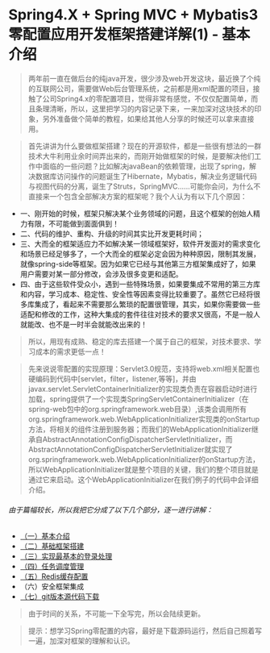 # Spring4.X + Spring MVC + Mybatis3 零配置应用开发框架搭建详解(1) - 基本介绍
> 两年前一直在做后台的纯java开发，很少涉及web开发这块，最近换了个纯的互联网公司，需要做Web后台管理系统，之前都是用xml配置的项目，接触了公司Spring4.x的零配置项目，觉得非常有感觉，不仅仅配置简单，而且条理清晰，所以，这里把学习的内容记录下来，一来加深对这块技术的印象，另外准备做个简单的教程，如果给其他人分享的时候还可以拿来直接用。

> 首先讲讲为什么要做框架搭建？现在的开源软件，都是一些很有想法的一群技术大牛利用业余时间弄出来的，而刚开始做框架的时候，是要解决他们工作中面临的一些问题？比如解决javaBean的依赖管理，出现了spring，解决数据库访问操作的问题诞生了Hibernate，Mybatis，解决业务逻辑代码与视图代码的分离，诞生了Struts，SpringMVC......可能你会问，为什么不直接来一个包含全部解决方案的框架呢？我个人认为有以下几个原因：

<p>
<ul>
<li>一、刚开始的时候，框架只解决某个业务领域的问题，且这个框架的创始人精力有限，不可能做到面面俱到！</li>
<li>二、代码的维护、重构、升级的时间其实比开发更耗时间；</li>
<li>三、大而全的框架适应力不如解决某一领域框架好，软件开发面对的需求变化和场景已经足够多了，一个大而全的框架必定会因为种种原因，限制其发展，就像spring-side等框架。因为如果它已经与其他第三方框架集成好了，如果用户需要对某一部分修改，会涉及很多变更和适配。</li>
<li>四、由于这些软件受众小，遇到一些特殊场景，如果要集成不常用的第三方库和内容，学习成本、稳定性、安全性等因素变得比较重要了。虽然它已经将很多库集成了，看起来不需要那么繁琐的配置很管理，其实，如果你需要做一些适配和修改的工作，这种大集成的套件往往对技术的要求又很高，不是一般人就能改、也不是一时半会就能改出来的！</li>
</ul>
</p>

> 所以，用现有成熟、稳定的库去搭建一个属于自己的框架，对技术要求、学习成本的需求更低一点！

> 先来说说零配置的实现原理：Servlet3.0规范，支持将web.xml相关配置也硬编码到代码中[servlet，filter，listener,等等]，并由javax.servlet.ServletContainerInitializer的实现类负责在容器启动时进行加载，spring提供了一个实现类SpringServletContainerInitializer（在spring-web包中的org.springframework.web目录）,该类会调用所有org.springframework.web.WebApplicationInitializer实现类的onStartup方法，将相关的组件注册到服务器；而我们的WebApplicationInitializer继承自AbstractAnnotationConfigDispatcherServletInitializer，而AbstractAnnotationConfigDispatcherServletInitializer就实现了org.springframework.web.WebApplicationInitializer的onStartup方法，所以WebApplicationInitializer就是整个项目的关键，我们的整个项目就是通过它来启动。这个WebApplicationInitializer在我们例子的代码中会详细介绍。

###### 由于篇幅较长，所以我把它分成了以下几个部分，逐一进行讲解：




+ [（一）基本介绍][1]
+ [（二）基础框架搭建][2]
+ [（三）实现最基本的登录处理][3]
+ [（四）任务调度管理][4]
+ [（五）Redis缓存配置][5]
+ （六）安全框架集成
+ [（七）git版本源代码下载][7]

> 由于时间的关系，不可能一下全写完，所以会陆续更新。

> 提示：想学习Spring零配置的内容，最好是下载源码运行，然后自己照着写一遍，加深对框架的理解和认识。


[1]:http://blog.csdn.net/chwshuang/article/details/52164059 "基本介绍"
[2]:http://blog.csdn.net/chwshuang/article/details/52175907 "基础框架搭建"
[3]:http://blog.csdn.net/chwshuang/article/details/52182540 "实现最基本的登录处理"
[4]:http://blog.csdn.net/chwshuang/article/details/52209903 "调度任务实现"
[5]:http://blog.csdn.net/chwshuang/article/details/52238728 "缓存管理"


[7]:https://github.com/chwshuang/web.git "源代码下载"

